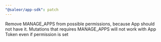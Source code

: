 ```yaml
---
"@saleor/app-sdk": patch
---
```


Remove MANAGE_APPS from possible permissions, because App should not have it. Mutations that requires MANAGE_APPS will not work with App Token even if permission is set
